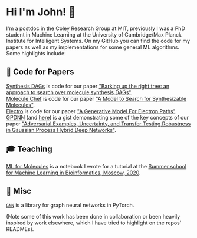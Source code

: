 # Hi I'm John! 👋

I'm a postdoc in the Coley Research Group at MIT, previously I was a PhD student in Machine Learning at the University of Cambridge/Max Planck Institute for Intelligent Systems. On my GitHub you can find the code for my papers as well as my implementations for some general ML algorithms. Some highlights include:

## 📄 Code for Papers
[Synthesis DAGs](https://github.com/john-bradshaw/synthesis-dags) is code for our paper ["Barking up the right tree: an approach to search over molecule synthesis DAGs"](https://arxiv.org/abs/2012.11522).   
[Molecule Chef](https://github.com/john-bradshaw/molecule-chef) is code for our paper ["A Model to Search for Synthesizable Molecules"](https://arxiv.org/abs/1906.05221).     
[Electro](https://github.com/john-bradshaw/electro) is code for our paper ["A Generative Model For Electron Paths"](https://openreview.net/forum?id=r1x4BnCqKX).   
[GPDNN](https://gist.github.com/john-bradshaw/e6784db56f8ae2cf13bb51eec51e9057) (and [here](https://gist.github.com/john-bradshaw/11bbf17dbca013d9fc3886a7bfe46840)) is a gist demonstrating some of the key concepts of our paper ["Adversarial Examples, Uncertainty, and Transfer Testing Robustness in Gaussian Process Hybrid Deep Networks"](https://arxiv.org/abs/1707.02476).

## 🎓 Teaching
[ML for Molecules](https://github.com/john-bradshaw/ml-in-bioinformatics-summer-school-2020) is a notebook I wrote for a tutorial at the [Summer school for Machine Learning in Bioinformatics, Moscow, 2020](https://cs.hse.ru/ssml/).    


## 🧺 Misc
[`GNN`](https://github.com/john-bradshaw/GNN) is a library for graph neural networks in PyTorch.   


(Note some of this work has been done in collaboration or been heavily inspired by work elsewhere, which I have tried to highlight on the repos' READMEs).
